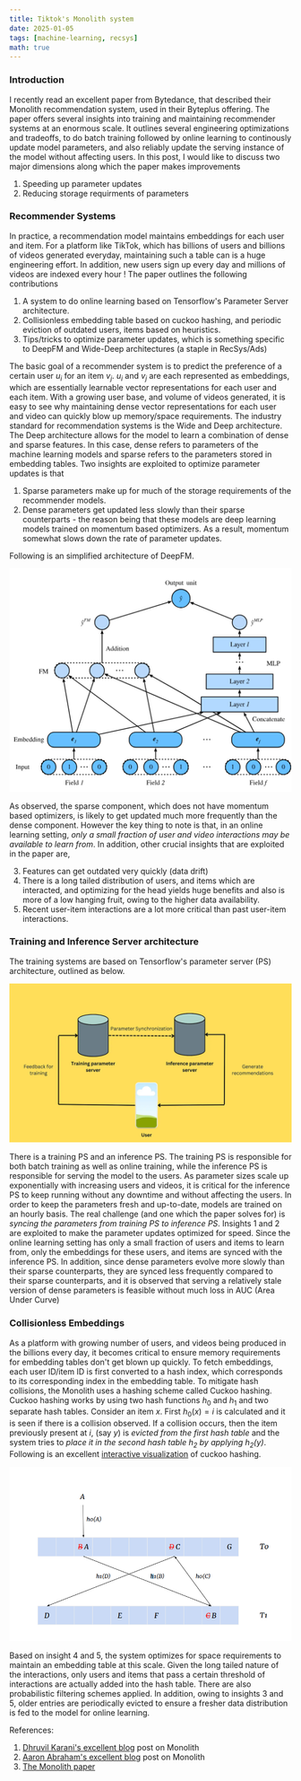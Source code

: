 ```yaml
---
title: Tiktok's Monolith system
date: 2025-01-05
tags: [machine-learning, recsys]
math: true
---
```


### Introduction

I recently read an excellent paper from Bytedance, that described their Monolith recommendation system, used in their Byteplus offering. The paper offers several insights into training and maintaining recommender systems at an enormous scale. It outlines several engineering optimizations and tradeoffs, to do batch training followed by online learning to continously update model parameters, and also reliably update the serving instance of the model without affecting users. In this post, I would like to discuss two major dimensions along which the paper makes improvements

1. Speeding up parameter updates
2. Reducing storage requirments of parameters

### Recommender Systems

In practice, a recommendation model maintains embeddings for each user and item. For a platform like TikTok, which has billions of users and billions of videos generated everyday, maintaining such a table can is a huge engineering effort. In addition, new users sign up every day and millions of videos are indexed every hour ! The paper outlines the following contributions

1. A system to do online learning based on Tensorflow's Parameter Server architecture.
2. Collisionless embedding table based on cuckoo hashing, and periodic eviction of outdated users, items based on heuristics.
3. Tips/tricks to optimize parameter updates, which is something specific to DeepFM and Wide-Deep architectures (a staple in RecSys/Ads)

The basic goal of a recommender system is to predict the preference of a certain user $u_i$ for an item $v_j$. $u_i$ and $v_j$ are each represented as embeddings, which are essentially learnable vector representations for each user and each item. With a growing user base, and volume of videos generated, it is easy to see why maintaining dense vector representations for each user and video can quickly blow up memory/space requirements. The industry standard for recommendation systems is the Wide and Deep architecture. The Deep architecture allows for the model to learn a combination of dense and sparse features. In this case, dense refers to parameters of the machine learning models and sparse refers to the parameters stored in embedding tables. Two  insights are exploited to optimize parameter updates is that 

1. Sparse parameters make up for much of the storage requirements of the recommender models.  
2. Dense parameters get updated less slowly than their sparse counterparts - the reason being that these models are deep learning models trained on momentum based optimizers. As a result, momentum somewhat slows down the rate of parameter updates. 

Following is an simplified architecture of DeepFM.

![deepfm](deepfm.png)

As observed, the sparse component, which does not have momentum based optimizers, is likely to get updated much more frequently than the dense component. However the key thing to note is that, in an online learning setting, *only a small fraction of user and video interactions may be available to learn from*. In addition, other crucial insights that are exploited in the paper are, 

3. Features can get outdated very quickly (data drift)
4. There is a long tailed distribution of users, and items which are interacted, and optimizing for the head yields huge benefits and also is more of a low hanging fruit, owing to the higher data availability.
5. Recent user-item interactions are a lot more critical than past user-item interactions.

### Training and Inference Server architecture

The training systems are based on Tensorflow's parameter server (PS) architecture, outlined as below. 

![Parameter Server](ps.png)

There is a training PS and an inference PS. The training PS is responsible for both batch training as well as online training, while the inference PS is responsible for serving the model to the users. As parameter sizes scale up exponentially with increasing users and videos, it is critical for the inference PS to keep running without any downtime and without affecting the users. In order to keep the parameters fresh and up-to-date, models are trained on an hourly basis. The real challenge (and one which the paper solves for) is *syncing the parameters from training PS to inference PS*. Insights 1 and 2 are exploited to make the parameter updates optimized for speed. Since the online learning setting has only a small fraction of users and items to learn from, only the embeddings for these users, and items are synced with the inference PS. In addition, since dense parameters evolve more slowly than their sparse counterparts, they are synced less frequently compared to their sparse counterparts, and it is observed that serving a relatively stale version of dense parameters is feasible without much loss in AUC (Area Under Curve)

### Collisionless Embeddings

As a platform with growing number of users, and videos being produced in the billions every day, it becomes critical to ensure memory requirements for embedding tables don't get blown up quickly. To fetch embeddings, each user ID/item ID is first converted to a hash index, which corresponds to its corresponding index in the embedding table. To mitigate hash collisions, the Monolith uses a hashing scheme called Cuckoo hashing. Cuckoo hashing works by using two hash functions $h_0$ and $h_1$ and two separate hash tables. Consider an item $x$. First $h_0(x) = i$ is calculated and it is seen if there is a collision observed. If a collision occurs, then the item previously present at $i$, (say $y$) is *evicted from the first hash table* and the system tries to *place it in the second hash table $h_2$ by applying $h_2(y)$*. Following is an excellent [interactive visualization](https://www.itu.dk/people/maau/teaching/visualisation/cuckoo-hashing/index.html) of cuckoo hashing. 

![Cuckoo Hashing](cuckoo.png)

Based on insight 4 and 5, the system optimizes for space requirements to maintain an embedding table at this scale. Given the long tailed nature of the interactions, only users and items that pass a certain threshold of interactions are actually added into the hash table. There are also probabilistic filtering schemes applied. In addition, owing to insights 3 and 5, older entries are periodically evicted to ensure a fresher data distribution is fed to the model for online learning.


References:

1. [Dhruvil Karani's excellent blog](https://dhruvil.substack.com/p/paper-summary-monolith-real-time) post on Monolith
2. [Aaron Abraham's excellent blog](https://www.aaronabraham.ca/technical-writing/tiktok-monolith-system) post on Monolith
3. [The Monolith paper](https://arxiv.org/pdf/2209.07663)